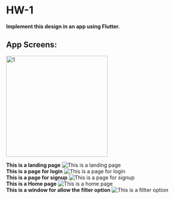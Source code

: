 # HW-1

**Implement this design in an app using Flutter.**
  
## App Screens:

<img width="276" alt="1" src="assets/Screens_for_Readme/Screen1.png">

**This is a landing page**
![This is a landing page](assets/Screens_for_Readme/Screen1.png)  
**This is a page for login**
![This is a page for login](assets/Screens_for_Readme/Screen2.png)  
**This is a page for signup**
![This is a page for signup](assets/Screens_for_Readme/Screen3.png)  
**This is a Home page**
![This is a home page](assets/Screens_for_Readme/Screen4.png)  
**This is a window for allow the filter option**
![This is a fillter option](assets/Screens_for_Readme/Screen5.png)  



